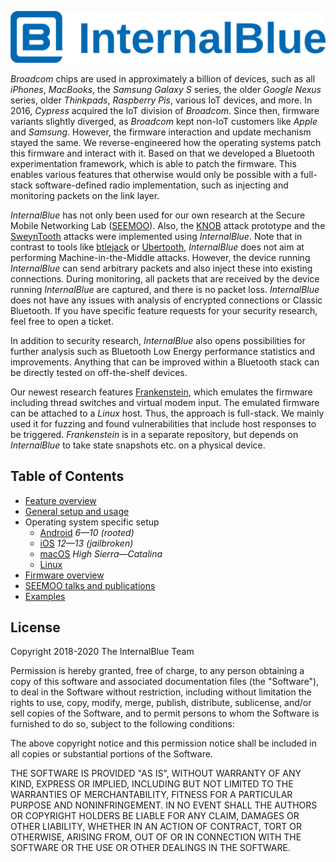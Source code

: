 ![InternalBlue](doc/images/internalblue_text.svg)


*Broadcom* chips are used in approximately a billion of devices, such as
all *iPhones*, *MacBooks*, the *Samsung Galaxy S* series, the older *Google
Nexus* series, older *Thinkpads*, *Raspberry Pis*, various IoT devices, and more.
In 2016, *Cypress* acquired the IoT division of *Broadcom*. Since
then, firmware variants slightly diverged, as *Broadcom* kept non-IoT customers like
*Apple* and *Samsung*. However, the firmware interaction
and update mechanism stayed the same. We reverse-engineered how the operating
systems patch this firmware and interact with it. Based on that we developed a
Bluetooth experimentation framework, which is able to patch the firmware.
This enables various features that otherwise would only be possible with
a full-stack software-defined radio implementation, such as injecting and
monitoring packets on the link layer.

*InternalBlue* has not only been used for our own research at the Secure Mobile
Networking Lab ([SEEMOO](https://seemoo.de)). Also, the [KNOB](https://knobattack.com/) attack prototype 
and the [SweynTooth](https://asset-group.github.io/disclosures/sweyntooth/) attacks
were implemented using *InternalBlue*. Note that in contrast to tools like
[btlejack](https://github.com/virtualabs/btlejack) or
[Ubertooth](https://github.com/greatscottgadgets/ubertooth), *InternalBlue* does not
aim at performing Machine-in-the-Middle attacks. However, the device running *InternalBlue*
can send arbitrary packets and also inject these into existing connections. During
monitoring, all packets that are received by the device running *InternalBlue* are
captured, and there is no packet loss. *InternalBlue* does not have any issues with analysis of encrypted connections or
Classic Bluetooth. If you have specific feature requests for your security research,
feel free to open a ticket.

In addition to security research, *InternalBlue* also opens possibilities for
further analysis such as Bluetooth Low Energy performance statistics and improvements.
Anything that can be improved within a Bluetooth stack can be directly tested on
off-the-shelf devices.

Our newest research features [Frankenstein](https://github.com/seemoo-lab/frankenstein),
which emulates the firmware including thread switches and virtual modem input. The
emulated firmware can be attached to a *Linux* host. Thus, the approach is full-stack.
We mainly used it for fuzzing and found vulnerabilities that include host responses
to be triggered. *Frankenstein* is in a separate repository, but depends on *InternalBlue*
to take state snapshots etc. on a physical device.



Table of Contents
-----------------
* [Feature overview](doc/features.md)
* [General setup and usage](doc/setup.md)
* Operating system specific setup
    * [Android](doc/android.md) *6—10 (rooted)*
    * [iOS](doc/ios.md) *12—13 (jailbroken)*
    * [macOS](doc/macos.md) *High Sierra—Catalina*
    * [Linux](doc/linux_bluez.md)
* [Firmware overview](doc/firmware.md)
* [SEEMOO talks and publications](doc/publications.md)
* [Examples](doc/examples.md)










License
-------

Copyright 2018-2020 The InternalBlue Team

Permission is hereby granted, free of charge, to any person obtaining a copy of
this software and associated documentation files (the "Software"), to deal in
the Software without restriction, including without limitation the rights to
use, copy, modify, merge, publish, distribute, sublicense, and/or sell copies
of the Software, and to permit persons to whom the Software is furnished to do
so, subject to the following conditions:

The above copyright notice and this permission notice shall be included in all
copies or substantial portions of the Software.

THE SOFTWARE IS PROVIDED "AS IS", WITHOUT WARRANTY OF ANY KIND, EXPRESS OR
IMPLIED, INCLUDING BUT NOT LIMITED TO THE WARRANTIES OF MERCHANTABILITY,
FITNESS FOR A PARTICULAR PURPOSE AND NONINFRINGEMENT. IN NO EVENT SHALL THE
AUTHORS OR COPYRIGHT HOLDERS BE LIABLE FOR ANY CLAIM, DAMAGES OR OTHER
LIABILITY, WHETHER IN AN ACTION OF CONTRACT, TORT OR OTHERWISE, ARISING FROM,
OUT OF OR IN CONNECTION WITH THE SOFTWARE OR THE USE OR OTHER DEALINGS IN THE
SOFTWARE.
